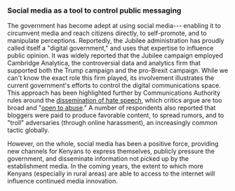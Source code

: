 ### Social media as a tool to control public messaging

The government has become adept at using social media--- enabling it to circumvent media and reach citizens directly, to self-promote, and to manipulate perceptions. Reportedly, the Jubilee administration has proudly called itself a "digital government," and uses that expertise to influence public opinion. It was widely reported that the Jubilee campaign employed Cambridge Analytica, the controversial data and analytics firm that supported both the Trump campaign and the pro-Brexit campaign. While we can't know the exact role this firm played, its involvement illustrates the current government's efforts to control the digital communications space. This approach has been highlighted further by Communications Authority rules around the [dissemination of hate speech](https://www.theelephant.info/uploads/2017/10/CAK-and-NCIC-Joint-Statement-on-User-Generated-Content-on-Social-Media-Platforms-During-the-Electioneering-Period.pdf), which critics argue are too broad and "[open to abuse](http://www.dw.com/en/kenya-warns-of-social-media-crackdown-ahead-of-polls/a-39783282)." A number of respondents also reported that bloggers were paid to produce favorable content, to spread rumors, and to "troll" adversaries (through online harassment), an increasingly common tactic globally.

However, on the whole, social media has been a positive force, providing new channels for Kenyans to express themselves, publicly pressure the government, and disseminate information not picked up by the establishment media. In the coming years, the extent to which more Kenyans (especially in rural areas) are able to access to the internet will influence continued media innovation.
